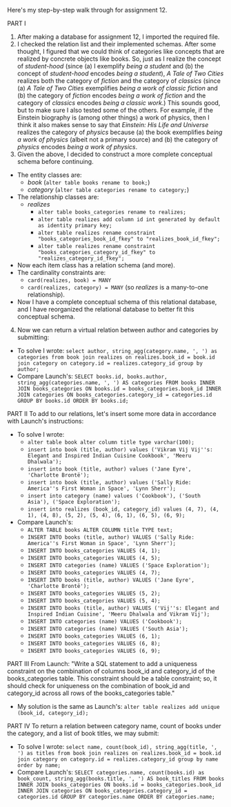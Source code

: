 Here's my step-by-step walk through for assignment 12.

PART I
1. After making a database for assignment 12, I imported the required file.
2. I checked the relation list and their implemented schemas. After some thought, I figured that we could think of categories like concepts that are realized by concrete objects like books. So, just as I realize the concept of _student-hood_ (since (a) I exemplify _being a student_ and (b) the concept of _student-hood_ encodes _being a student_), _A Tale of Two Cities_ realizes both the category of _fiction_ and the category of _classics_ (since (a) _A Tale of Two Cities_ exemplifies _being a work of classic fiction_ and (b) the category of _fiction_ encodes _being a work of fiction_ and the category of _classics_ encodes _being a classic work_.) This sounds good, but to make sure I also tested some of the others. For example, if the Einstein biography is (among other things) a work of physics, then I think it also makes sense to say that _Einstein: His Life and Universe_ realizes the category of _physics_ because (a) the book exemplifies _being a work of physics_ (albeit not a primary source) and (b) the category of _physics_ encodes _being a work of physics_.
3. Given the above, I decided to construct a more complete conceptual schema before continuing.
  - The entity classes are:
    - _book_ (`alter table books rename to book;`)
    - _category_ (`alter table categories rename to category;`)
  - The relationship classes are:
    - _realizes_
      - `alter table books_categories rename to realizes;`
      - `alter table realizes add column id int generated by default as identity primary key;`
      - `alter table realizes rename constraint "books_categories_book_id_fkey" to "realizes_book_id_fkey";`
      - `alter table realizes rename constraint "books_categories_category_id_fkey" to "realizes_category_id_fkey";`
  - Now each item class has a relation schema (and more).
  - The cardinality constraints are:
    - `card(realizes, book) = MANY`
    - `card(realizes, category) = MANY` (so _realizes_ is a many-to-one relationship).
  - Now I have a complete conceptual schema of this relational database, and I have reorganized the relational database to better fit this conceptual schema.
4. Now we can return a virtual relation between author and categories by submitting:
  - To solve I wrote: `select author, string_agg(category.name, ', ') as categories from book join realizes on realizes.book_id = book.id join category on category.id = realizes.category_id group by author;`
  - Compare Launch's: `SELECT books.id, books.author, string_agg(categories.name, ', ') AS categories FROM books INNER JOIN books_categories ON books.id = books_categories.book_id INNER JOIN categories ON books_categories.category_id = categories.id GROUP BY books.id ORDER BY books.id;`

PART II
To add to our relations, let's insert some more data in accordance with Launch's instructions:
  - To solve I wrote:
    - `alter table book alter column title type varchar(100);`
    - `insert into book (title, author) values ('Vikram Vij Vij''s: Elegant and Inspired Indian Cuisine Cookbook', 'Meeru Dhalwala');`
    - `insert into book (title, author) values ('Jane Eyre', 'Charlotte Brontë');`
    - `insert into book (title, author) values ('Sally Ride: America''s First Woman in Space', 'Lynn Sherr');`
    - `insert into category (name) values ('Cookbook'), ('South Asia'), ('Space Exploration');`
    - `insert into realizes (book_id, category_id) values (4, 7), (4, 1), (4, 8), (5, 2), (5, 4), (6, 1), (6, 5), (6, 9);`
  - Compare Launch's:
    - `ALTER TABLE books ALTER COLUMN title TYPE text;`
    - `INSERT INTO books (title, author) VALUES ('Sally Ride: America''s First Woman in Space', 'Lynn Sherr');`
    - `INSERT INTO books_categories VALUES (4, 1);`
    - `INSERT INTO books_categories VALUES (4, 5);`
    - `INSERT INTO categories (name) VALUES ('Space Exploration');`
    - `INSERT INTO books_categories VALUES (4, 7);`
    - `INSERT INTO books (title, author) VALUES ('Jane Eyre', 'Charlotte Brontë');`
    - `INSERT INTO books_categories VALUES (5, 2);`
    - `INSERT INTO books_categories VALUES (5, 4);`
    - `INSERT INTO books (title, author) VALUES ('Vij''s: Elegant and Inspired Indian Cuisine', 'Meeru Dhalwala and Vikram Vij');`
    - `INSERT INTO categories (name) VALUES ('Cookbook');`
    - `INSERT INTO categories (name) VALUES ('South Asia');`
    - `INSERT INTO books_categories VALUES (6, 1);`
    - `INSERT INTO books_categories VALUES (6, 8);`
    - `INSERT INTO books_categories VALUES (6, 9);`

PART III
From Launch: "Write a SQL statement to add a uniqueness constraint on the combination of columns book_id and category_id of the books_categories table. This constraint should be a table constraint; so, it should check for uniqueness on the combination of book_id and category_id across all rows of the books_categories table."
  - My solution is the same as Launch's: `alter table realizes add unique (book_id, category_id);`

PART IV
To return a relation between category name, count of books under the category, and a list of book titles, we may submit:
  - To solve I wrote: `select name, count(book_id), string_agg(title, ', ') as titles from book join realizes on realizes.book_id = book.id join category on category.id = realizes.category_id group by name order by name;`
  - Compare Launch's: `SELECT categories.name, count(books.id) as book_count, string_agg(books.title, ', ') AS book_titles FROM books INNER JOIN books_categories ON books.id = books_categories.book_id INNER JOIN categories ON books_categories.category_id = categories.id GROUP BY categories.name ORDER BY categories.name;`
